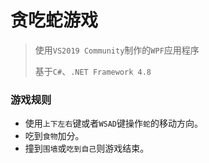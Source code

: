 # 贪吃蛇游戏

> 使用`VS2019 Community`制作的`WPF`应用程序
> 
> 基于`C#`、`.NET Framework 4.8`

### 游戏规则

- 使用`上下左右`键或者`WSAD`键操作`蛇`的移动方向。
- 吃到`食物`加分。
- 撞到`围墙`或`吃到自己`则游戏结束。

